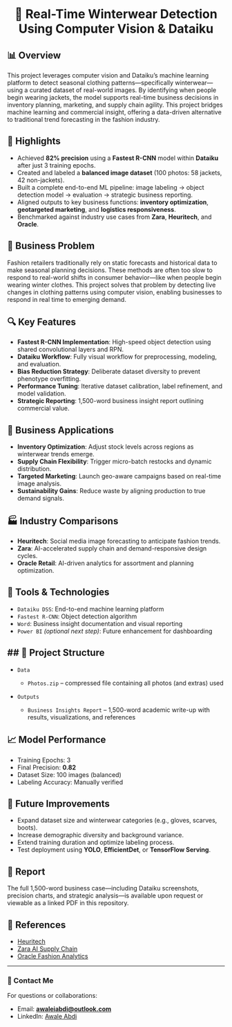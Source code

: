 <h1 align="center">🧥 Real-Time Winterwear Detection Using Computer Vision & Dataiku</h1>

## 📊 Overview
This project leverages computer vision and Dataiku’s machine learning platform to detect seasonal clothing patterns—specifically winterwear—using a curated dataset of real-world images. By identifying when people begin wearing jackets, the model supports real-time business decisions in inventory planning, marketing, and supply chain agility. This project bridges machine learning and commercial insight, offering a data-driven alternative to traditional trend forecasting in the fashion industry.

## 🚀 Highlights
- Achieved **82% precision** using a **Fastest R-CNN** model within **Dataiku** after just 3 training epochs.
- Created and labeled a **balanced image dataset** (100 photos: 58 jackets, 42 non-jackets).
- Built a complete end-to-end ML pipeline: image labeling → object detection model → evaluation → strategic business reporting.
- Aligned outputs to key business functions: **inventory optimization**, **geotargeted marketing**, and **logistics responsiveness**.
- Benchmarked against industry use cases from **Zara**, **Heuritech**, and **Oracle**.

## 🧠 Business Problem
Fashion retailers traditionally rely on static forecasts and historical data to make seasonal planning decisions. These methods are often too slow to respond to real-world shifts in consumer behavior—like when people begin wearing winter clothes. This project solves that problem by detecting live changes in clothing patterns using computer vision, enabling businesses to respond in real time to emerging demand.

## 🔍 Key Features
- **Fastest R-CNN Implementation**: High-speed object detection using shared convolutional layers and RPN.
- **Dataiku Workflow**: Fully visual workflow for preprocessing, modeling, and evaluation.
- **Bias Reduction Strategy**: Deliberate dataset diversity to prevent phenotype overfitting.
- **Performance Tuning**: Iterative dataset calibration, label refinement, and model validation.
- **Strategic Reporting**: 1,500-word business insight report outlining commercial value.

## 📌 Business Applications
- **Inventory Optimization**: Adjust stock levels across regions as winterwear trends emerge.
- **Supply Chain Flexibility**: Trigger micro-batch restocks and dynamic distribution.
- **Targeted Marketing**: Launch geo-aware campaigns based on real-time image analysis.
- **Sustainability Gains**: Reduce waste by aligning production to true demand signals.

## 🏭 Industry Comparisons
- **Heuritech**: Social media image forecasting to anticipate fashion trends.
- **Zara**: AI-accelerated supply chain and demand-responsive design cycles.
- **Oracle Retail**: AI-driven analytics for assortment and planning optimization.

## 🧩 Tools & Technologies
- `Dataiku DSS`: End-to-end machine learning platform
- `Fastest R-CNN`: Object detection algorithm
- `Word`: Business insight documentation and visual reporting
- `Power BI` *(optional next step)*: Future enhancement for dashboarding

## ## 📁 Project Structure

- `Data`  
  - `Photos.zip` – compressed file containing all photos (and extras) used 

- `Outputs`  
  - `Business Insights Report` – 1,500-word academic write-up with results, visualizations, and references  

## 📈 Model Performance
- Training Epochs: 3  
- Final Precision: **0.82**  
- Dataset Size: 100 images (balanced)  
- Labeling Accuracy: Manually verified

## 🧪 Future Improvements
- Expand dataset size and winterwear categories (e.g., gloves, scarves, boots).
- Increase demographic diversity and background variance.
- Extend training duration and optimize labeling process.
- Test deployment using **YOLO**, **EfficientDet**, or **TensorFlow Serving**.

## 📄 Report
The full 1,500-word business case—including Dataiku screenshots, precision charts, and strategic analysis—is available upon request or viewable as a linked PDF in this repository.

## 🔗 References
- [Heuritech](https://fashionunited.com/news/fashion/heuritech-launches-trend-forecasting-platform/2020120236817)
- [Zara AI Supply Chain](https://aiexpert.network/case-study-zaras-comprehensive-approach-to-ai-and-supply-chain-management/)
- [Oracle Fashion Analytics](https://www.oracle.com/retail/fashion/fashion-analytics/)

---


### 📧 Contact Me

For questions or collaborations:

- Email: **awaleiabdi@outlook.com**  
- LinkedIn: [Awale Abdi](https://www.linkedin.com/in/awale-abdi/)
